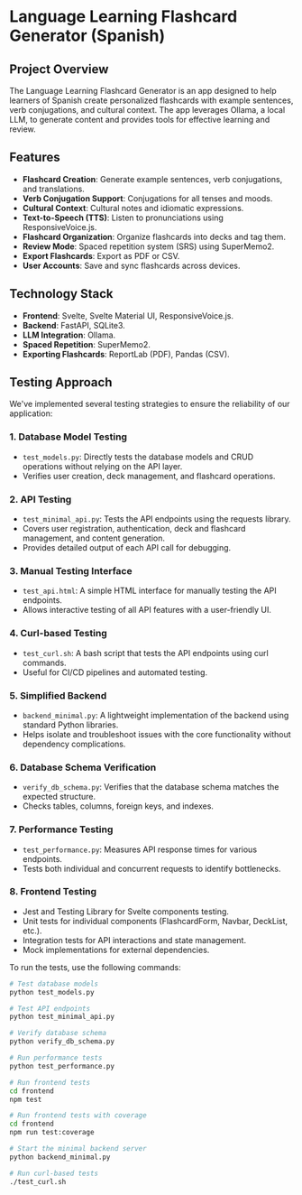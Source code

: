 # Language Learning Flashcard Generator (Spanish)

## Project Overview
The Language Learning Flashcard Generator is an app designed to help learners of Spanish create personalized flashcards with example sentences, verb conjugations, and cultural context. The app leverages Ollama, a local LLM, to generate content and provides tools for effective learning and review.

## Features
- **Flashcard Creation**: Generate example sentences, verb conjugations, and translations.
- **Verb Conjugation Support**: Conjugations for all tenses and moods.
- **Cultural Context**: Cultural notes and idiomatic expressions.
- **Text-to-Speech (TTS)**: Listen to pronunciations using ResponsiveVoice.js.
- **Flashcard Organization**: Organize flashcards into decks and tag them.
- **Review Mode**: Spaced repetition system (SRS) using SuperMemo2.
- **Export Flashcards**: Export as PDF or CSV.
- **User Accounts**: Save and sync flashcards across devices.

## Technology Stack
- **Frontend**: Svelte, Svelte Material UI, ResponsiveVoice.js.
- **Backend**: FastAPI, SQLite3.
- **LLM Integration**: Ollama.
- **Spaced Repetition**: SuperMemo2.
- **Exporting Flashcards**: ReportLab (PDF), Pandas (CSV).

## Testing Approach
We've implemented several testing strategies to ensure the reliability of our application:

### 1. Database Model Testing
- `test_models.py`: Directly tests the database models and CRUD operations without relying on the API layer.
- Verifies user creation, deck management, and flashcard operations.

### 2. API Testing
- `test_minimal_api.py`: Tests the API endpoints using the requests library.
- Covers user registration, authentication, deck and flashcard management, and content generation.
- Provides detailed output of each API call for debugging.

### 3. Manual Testing Interface
- `test_api.html`: A simple HTML interface for manually testing the API endpoints.
- Allows interactive testing of all API features with a user-friendly UI.

### 4. Curl-based Testing
- `test_curl.sh`: A bash script that tests the API endpoints using curl commands.
- Useful for CI/CD pipelines and automated testing.

### 5. Simplified Backend
- `backend_minimal.py`: A lightweight implementation of the backend using standard Python libraries.
- Helps isolate and troubleshoot issues with the core functionality without dependency complications.

### 6. Database Schema Verification
- `verify_db_schema.py`: Verifies that the database schema matches the expected structure.
- Checks tables, columns, foreign keys, and indexes.

### 7. Performance Testing
- `test_performance.py`: Measures API response times for various endpoints.
- Tests both individual and concurrent requests to identify bottlenecks.

### 8. Frontend Testing
- Jest and Testing Library for Svelte components testing.
- Unit tests for individual components (FlashcardForm, Navbar, DeckList, etc.).
- Integration tests for API interactions and state management.
- Mock implementations for external dependencies.

To run the tests, use the following commands:

```bash
# Test database models
python test_models.py

# Test API endpoints
python test_minimal_api.py

# Verify database schema
python verify_db_schema.py

# Run performance tests
python test_performance.py

# Run frontend tests
cd frontend
npm test

# Run frontend tests with coverage
cd frontend
npm run test:coverage

# Start the minimal backend server
python backend_minimal.py

# Run curl-based tests
./test_curl.sh
```